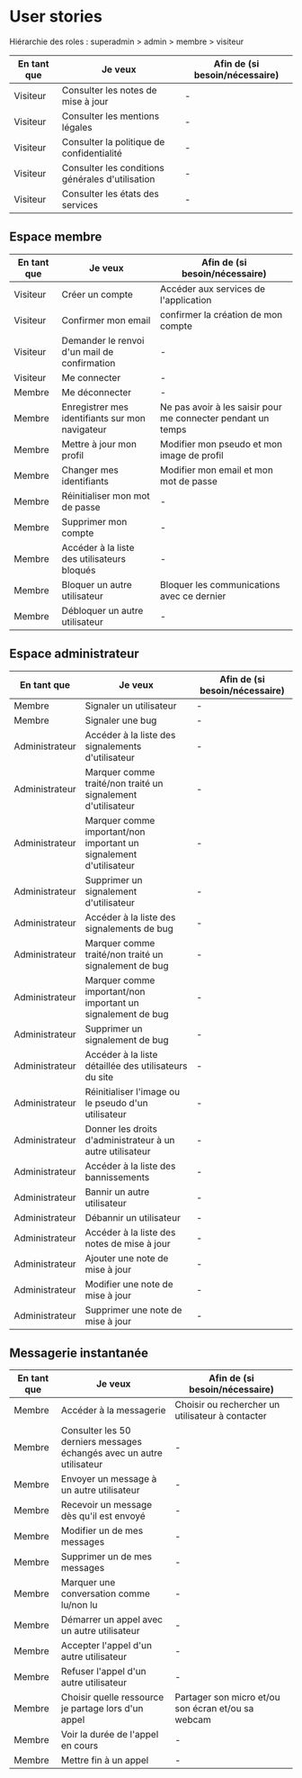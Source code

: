 # User stories

Hiérarchie des roles : superadmin > admin > membre > visiteur

| En tant que | Je veux | Afin de (si besoin/nécessaire) |
|--|--|--|
| Visiteur | Consulter les notes de mise à jour | - |
| Visiteur | Consulter les mentions légales | - |
| Visiteur | Consulter la politique de confidentialité | - |
| Visiteur | Consulter les conditions générales d'utilisation  | - |
| Visiteur | Consulter les états des services | - |

## Espace membre

| En tant que | Je veux | Afin de (si besoin/nécessaire) |
|--|--|--|
| Visiteur | Créer un compte | Accéder aux services de l'application |
| Visiteur | Confirmer mon email | confirmer la création de mon compte |
| Visiteur | Demander le renvoi d'un mail de confirmation | - |
| Visiteur | Me connecter | - |
| Membre | Me déconnecter | - |
| Membre | Enregistrer mes identifiants sur mon navigateur | Ne pas avoir à les saisir pour me connecter pendant un temps |
| Membre | Mettre à jour mon profil | Modifier mon pseudo et mon image de profil |
| Membre | Changer mes identifiants | Modifier mon email et mon mot de passe |
| Membre | Réinitialiser mon mot de passe | - |
| Membre | Supprimer mon compte | - |
| Membre | Accéder à la liste des utilisateurs bloqués | - |
| Membre | Bloquer un autre utilisateur | Bloquer les communications avec ce dernier |
| Membre | Débloquer un autre utilisateur | - |

## Espace administrateur

| En tant que | Je veux | Afin de (si besoin/nécessaire) |
|--|--|--|
| Membre | Signaler un utilisateur | - |
| Membre | Signaler une bug | - |
| Administrateur | Accéder à la liste des signalements d'utilisateur | - |
| Administrateur | Marquer comme traité/non traité un signalement d'utilisateur | - |
| Administrateur | Marquer comme important/non important un signalement d'utilisateur | - |
| Administrateur | Supprimer un signalement d'utilisateur | - |
| Administrateur | Accéder à la liste des signalements de bug | - |
| Administrateur | Marquer comme traité/non traité un signalement de bug | - |
| Administrateur | Marquer comme important/non important un signalement de bug | - |
| Administrateur | Supprimer un signalement de bug | - |
| Administrateur | Accéder à la liste détaillée des utilisateurs du site | - |
| Administrateur | Réinitialiser l'image ou le pseudo d'un utilisateur | - |
| Administrateur | Donner les droits d'administrateur à un autre utilisateur | - |
| Administrateur | Accéder à la liste des bannissements | - |
| Administrateur | Bannir un autre utilisateur | - |
| Administrateur | Débannir un utilisateur | - |
| Administrateur | Accéder à la liste des notes de mise à jour | - |
| Administrateur | Ajouter une note de mise à jour | - |
| Administrateur | Modifier une note de mise à jour | - |
| Administrateur | Supprimer une note de mise à jour | - |

## Messagerie instantanée

| En tant que | Je veux | Afin de (si besoin/nécessaire) |
|--|--|--|
| Membre | Accéder à la messagerie | Choisir ou rechercher un utilisateur à contacter |
| Membre | Consulter les 50 derniers messages échangés avec un autre utilisateur | - |
| Membre | Envoyer un message à un autre utilisateur | - |
| Membre | Recevoir un message dès qu'il est envoyé | - |
| Membre | Modifier un de mes messages | - |
| Membre | Supprimer un de mes messages | - |
| Membre | Marquer une conversation comme lu/non lu | - |
| Membre | Démarrer un appel avec un autre utilisateur | - |
| Membre | Accepter l'appel d'un autre utilisateur | - |
| Membre | Refuser l'appel d'un autre utilisateur | - |
| Membre | Choisir quelle ressource je partage lors d'un appel | Partager son micro et/ou son écran et/ou sa webcam |
| Membre | Voir la durée de l'appel en cours | - |
| Membre | Mettre fin à un appel | - |
